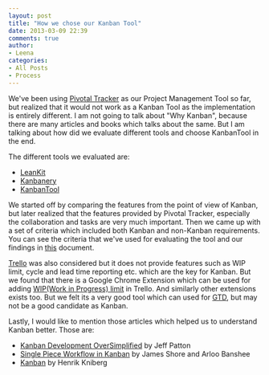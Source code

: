 ```yaml
---
layout: post
title: "How we chose our Kanban Tool"
date: 2013-03-09 22:39
comments: true
author:
- Leena
categories:
- All Posts
- Process
---
```

We've been using <a href="http://www.pivotaltracker.com/">Pivotal Tracker</a> as our Project Management Tool so far, but realized that it would not work as a Kanban Tool as the implementation is entirely different. I am not going to talk about "Why Kanban", because there are many articles and books which talks about the same. But I am talking about how did we evaluate different tools and choose KanbanTool in the end.
<p>
The different tools we evaluated are:
<ul>
  <li><a href="http://leankit.com/">LeanKit</a></li>
  <li><a href="http://kanbanery.com/">Kanbanery</a></li>
  <li><a href="http://kanbantool.com/">KanbanTool</a></li>
</ul>
</p>
<p>
  We started off by comparing the features from the point of view of Kanban, but later realized that the features provided by Pivotal Tracker, especially the collaboration and tasks are very much important. Then we came up with a set of criteria which included both Kanban and non-Kanban requirements. You can see the criteria that we've used for evaluating the tool and our findings in <a href="https://docs.google.com/spreadsheet/ccc?key=0ApUPwJdQvqT_dEJuS25YZzMwWkJVc0NXWXhIbUhaQ1E&usp=sharing">this</a> document.
</p>
<p>
  <a href="https://trello.com/">Trello</a> was also considered but it does not provide features such as WIP limit, cycle and lead time reporting etc. which are the key for Kanban. But we found that there is a Google Chrome Extension which can be used for adding <a href="https://github.com/NateHark/TrelloWIPLimits">WIP(Work in Progress) limit</a> in Trello. And similarly other extensions exists too. But we felt its a very good tool which can used for <a href="http://en.wikipedia.org/wiki/Getting_Things_Done">GTD</a>, but may not be a good candidate as Kanban.
</p>
 Lastly, I would like to mention those articles which helped us to understand Kanban better. Those are:
<ul>    
  <li><a href="http://www.agileproductdesign.com/blog/2009/kanban_over_simplified.html">Kanban Development OverSimplified</a> by Jeff Patton</li>
  <li><a href="http://www.infoq.com/presentations/Single-Piece-Flow-Kanban">Single Piece Workflow in Kanban</a> by James Shore and Arloo Banshee</li>
  <li><a href="http://www.crisp.se/gratis-material-och-guider/kanban">Kanban</a> by Henrik Kniberg</li>
</ul>


